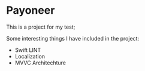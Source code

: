 # Payoneer

This is a project for my test;

Some interesting things I have included in the project:

- Swift LINT
- Localization
- MVVC Architechture
